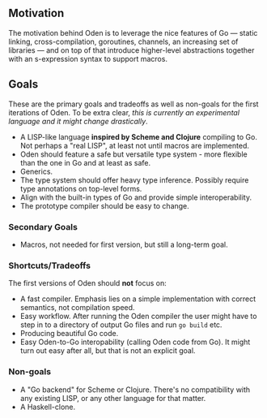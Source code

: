 ## Motivation

The motivation behind Oden is to leverage the nice features of Go
&mdash; static linking, cross-compilation, goroutines, channels, an
increasing set of libraries &mdash; and on top of that introduce
higher-level abstractions together with an s-expression syntax to
support macros.

## Goals

These are the primary goals and tradeoffs as well as non-goals for the
first iterations of Oden. To be extra clear, *this is currently an
experimental language and it might change drastically*.

* A LISP-like language **inspired by Scheme and Clojure** compiling to
  Go. Not perhaps a "real LISP", at least not until macros are
  implemented.
* Oden should feature a safe but versatile type system - more
  flexible than the one in Go and at least as safe.
* Generics.
* The type system should offer heavy type inference. Possibly require
  type annotations on top-level forms.
* Align with the built-in types of Go and provide simple
  interoperability.
* The prototype compiler should be easy to change.

### Secondary Goals

* Macros, not needed for first version, but still a long-term goal.

### Shortcuts/Tradeoffs

The first versions of Oden should **not** focus on:

* A fast compiler. Emphasis lies on a simple implementation with
  correct semantics, not compilation speed.
* Easy workflow. After running the Oden compiler the user might
  have to step in to a directory of output Go files and run `go build`
  etc.
* Producing beautiful Go code.
* Easy Oden-to-Go interopability (calling Oden code from Go). It
  might turn out easy after all, but that is not an explicit goal.

### Non-goals

* A "Go backend" for Scheme or Clojure. There's no compatibility with
  any existing LISP, or any other language for that matter.
* A Haskell-clone.
